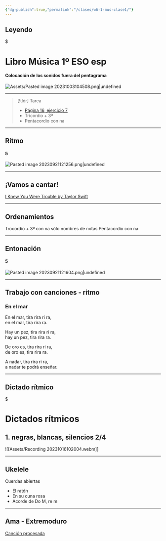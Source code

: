 ```yaml
---
{"dg-publish":true,"permalink":"/clases/w6-1-mus-clase1/"}
---
```


## Leyendo


<div class="transclusion internal-embed is-loaded"><div class="markdown-embed">

$<div class="markdown-embed-title">

# Libro Música 1º ESO esp

</div>


#### Colocación de los sonidos fuera del pentagrama

![Assets/Pasted image 20231003104508.png|undefined](/img/user/Assets/Pasted%20image%2020231003104508.png)


</div></div>


---

> [!tldr] Tarea
> - [Página 16, ejercicio 7](https://www.blinklearning.com/v/1695898303/themes/tmpux/launch.php#activity/4239478/65132310/421303490)
> - Tricordio + 3ª
> - Pentacordio con na

---
## Ritmo


<div class="transclusion internal-embed is-loaded"><div class="markdown-embed">



#### 5
![Pasted image 20230921121256.png|undefined](/img/user/Assets/Pasted%20image%2020230921121256.png)



</div></div>


---
## ¡Vamos a cantar!

[I Knew You Were Trouble by Taylor Swift](https://www.hooktheory.com/hookpad/iframe/dPoDWapZxnM?enableYouTube=true&showPianoInstrument=false&showRewindControl=false&tabPlayType=tab-play-type-youtube)

---
## Ordenamientos

Trocordio + 3ª
	con na
	sólo nombres de notas
Pentacordio con na

---
## Entonación


<div class="transclusion internal-embed is-loaded"><div class="markdown-embed">



#### 5
![Pasted image 20230921121604.png|undefined](/img/user/Assets/Pasted%20image%2020230921121604.png)


</div></div>


---
## Trabajo con canciones - ritmo


<div class="transclusion internal-embed is-loaded"><div class="markdown-embed">



### En el mar

En el mar, tira rira ri ra, \
en el mar, tira rira ra.

Hay un pez, tira rira ri ra, \
hay un pez, tira rira ra.

De oro es, tira rira ri ra, \
de oro es, tira rira ra.

A nadar, tira rira ri ra, \
a nadar te podrá enseñar.


</div></div>


---


## Dictado rítmico


<div class="transclusion internal-embed is-loaded"><div class="markdown-embed">

$<div class="markdown-embed-title">

# Dictados rítmicos

</div>


## 1. negras, blancas, silencios 2/4

![[Assets/Recording 20231016102004.webm]]



</div></div>


---
## Ukelele

 Cuerdas abiertas
- El ratón
- En su cuna rosa
- Acorde de Do M, re m

---
## Ama - Extremoduro

[Canción procesada](https://studio.moises.ai/player2/be55d2b5-bc8b-43d8-8c7b-ff1c8ffeb256/?context=spliter)
